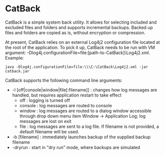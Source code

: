 # CatBack

CatBack is a simple system back utility.  It allows for selecting included and excluded files and folders and supports incremental backups.  Backed up files and folders are copied as is, without encryption or compression.

At present, CatBack relies on an external Log4j2 configuration file located at the root of the application.  To pick it up, CatBack needs to be run with VM argument: -Dlog4j.configurationFile=file:[path-to-CatBack]\Log4j2.xml. Example:

	java -Dlog4j.configurationFile=file:\\\C:\CatBack\Log4j2.xml -jar catback.jar

CatBack supports the following command line arguments:

* -l [off|console|window|file[:filename]] : changes how log messages are handled, but requires application restart to take effect
    * off : logging is turned off
    * console : log messages are routed to console
    * window : log messages are routed to a dialog window accessible through drop down menu item Window -> Application Log; log messages are lost on exit
    * file : log messages are sent to a log file.  If filename is not provided, a default filename will be used.
* -b [filename] : immediately launches backup of the supplied backup filename
* -dryrun : start in "dry run" mode, where backups are simulated